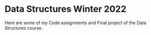 # Data Structures Winter 2022
Here are some of my Code assignments and Final project of the Data Structures course.
